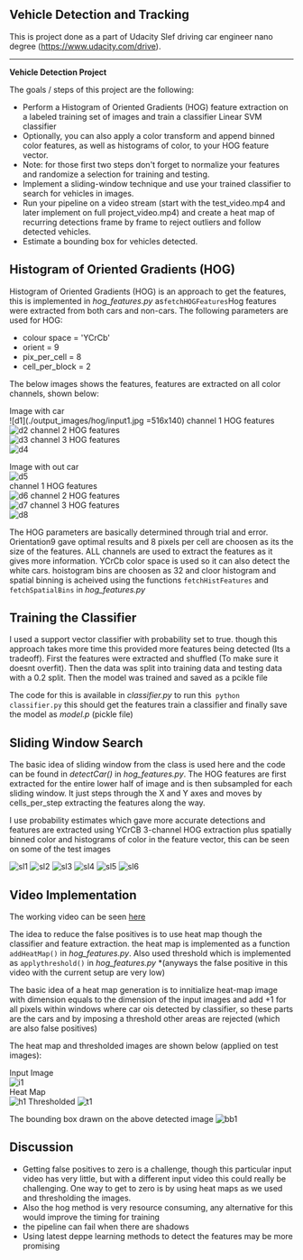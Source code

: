 ## Vehicle Detection and Tracking

This is project done as a part of Udacity Slef driving car engineer nano degree (https://www.udacity.com/drive).

---

**Vehicle Detection Project**

The goals / steps of this project are the following:

* Perform a Histogram of Oriented Gradients (HOG) feature extraction on a labeled training set of images and train a classifier Linear SVM classifier
* Optionally, you can also apply a color transform and append binned color features, as well as histograms of color, to your HOG feature vector. 
* Note: for those first two steps don't forget to normalize your features and randomize a selection for training and testing.
* Implement a sliding-window technique and use your trained classifier to search for vehicles in images.
* Run your pipeline on a video stream (start with the test_video.mp4 and later implement on full project_video.mp4) and create a heat map of recurring detections frame by frame to reject outliers and follow detected vehicles.
* Estimate a bounding box for vehicles detected.


## Histogram of Oriented Gradients (HOG)

Histogram of Oriented Gradients (HOG) is an approach to get the features, this is implemented in *hog_features.py* as`fetchHOGFeatures`Hog features were extracted from both cars and non-cars. 
The following parameters are used for HOG:
* colour space = 'YCrCb'
* orient = 9
* pix_per_cell = 8
* cell_per_block = 2

The below images shows the features, features are extracted on all color channels, shown below:

Image with car     
![d1](./output_images/hog/input1.jpg =516x140)
channel 1 HOG features      
![d2](./output_images/hog/output11.jpg) 
channel 2 HOG features     
![d3](./output_images/hog/output12.jpg) 
channel 3 HOG features     
![d4](./output_images/hog/output13.jpg)

Image with out car      
![d5](./output_images/hog/input2.jpg)  
channel 1 HOG features     
![d6](./output_images/hog/output21.jpg)
channel 2 HOG features     
![d7](./output_images/hog/output22.jpg) 
channel 3 HOG features       
![d8](./output_images/hog/output23.jpg)

The HOG parameters are basically determined through trial and error. Orientation9 gave optimal results and 8 pixels per cell are choosen as its the size of the features. ALL channels are used to extract the features as it gives more information. YCrCb color space is used so it can also detect the white cars. hoistogram bins are choosen as 32 and cloor histogram and spatial binning is acheived using the functions `fetchHistFeatures` and `fetchSpatialBins`  in *hog_features.py*

## Training the Classifier

I used a support vector classifier with probability set to true. though this approach takes more time this provided more features being detected (Its a tradeoff). First the features were extracted and shuffled (To make sure it doesnt overfit). Then the data was split into training data and testing data with a 0.2 split. Then the model was trained and saved as a pcikle file

The code for this is available in *classifier.py* to run this` python classifier.py` this should get the features train a classifier and finally save the model as *model.p* (pickle file)

## Sliding Window Search

The basic idea of sliding window from the class is used here and the code can be found in *detectCar()* in *hog_features.py*. The HOG features are first extracted for the entire lower half of image and is then subsampled for each sliding window. 
It just steps through the X and Y axes and moves by cells_per_step extracting the features along the way.

I use probability estimates which gave more accurate detections and features are extracted using YCrCB 3-channel HOG extraction plus spatially binned color and histograms of color in the feature vector, this can be seen on some of the test images

![sl1](./output_images/sliding/op1.jpg)
![sl2](./output_images/sliding/op2.jpg)
![sl3](./output_images/sliding/op3.jpg)
![sl4](./output_images/sliding/op4.jpg)
![sl5](./output_images/sliding/op5.jpg)
![sl6](./output_images/sliding/op6.jpg)

## Video Implementation

The working video can be seen [here](https://www.youtube.com/watch?v=8u36mS0113o&feature=youtu.be)

The idea to reduce the false positives is to use heat map though the classifier and feature extraction. the heat map is implemented as a function `addHeatMap()` in *hog_features.py*. Also used threshold which is implemented as `applythreshold()` in *hog_features.py*
*(anyways the false positive in this video with the current setup are very low)

The basic idea of a heat map generation is to innitialize heat-map image with dimension equals to the dimension of the input images and add +1 for all pixels within windows where car ois detected by classifier, so these parts are the cars and by imposing a threshold other areas are rejected (which are also false positives)

The heat map and thresholded images are shown below (applied on test images):

Input Image       
![i1](./test_images/test4.jpg)  
 Heat Map  
![h1](./output_images/pipeline/heatmap4.jpg) 
Thresholded
![t1](./output_images/pipeline/threshold4.jpg)

The bounding box drawn on the above detected image
![bb1](./output_images/pipeline/boundingbox4.jpg)

## Discussion

* Getting false positives to zero is a challenge, though this particular input video has very little, but with a different input video this could really be challenging. One way to get to zero is by using heat maps as we used and thresholding the images.
* Also the hog method is very resource consuming, any alternative for this would improve the timing for training
* the pipeline can fail when there are shadows
* Using latest deppe learning methods to detect the features may be more promising
